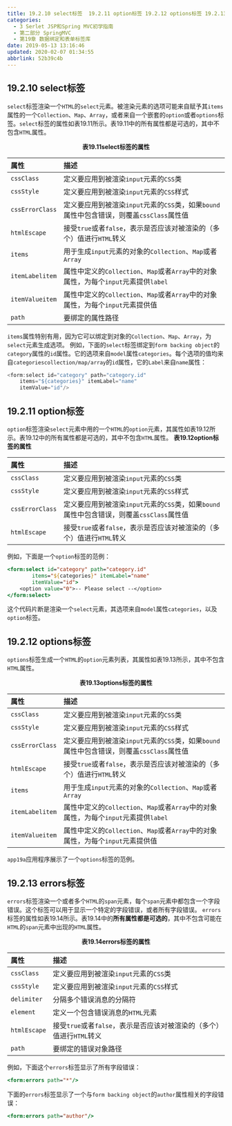 ```yaml
---
title: 19.2.10 select标签  19.2.11 option标签 19.2.12 options标签 19.2.13 errors标签
categories: 
  - 3 Serlet JSP和Spring MVC初学指南
  - 第二部分 SpringMVC
  - 第19章 数据绑定和表单标签库
date: 2019-05-13 13:16:46
updated: 2020-02-07 01:34:55
abbrlink: 52b39c4b
---
```

## 19.2.10 select标签 ##
`select`标签渲染一个`HTML`的`select`元素。被渲染元素的选项可能来自赋予其`items`属性的一个`Collection`、`Map`、`Array`，或者来自一个嵌套的`option`或者`options`标签。`select`标签的属性如表19.11所示。表19.11中的所有属性都是可选的，其中不包含`HTML`属性。
<center><strong>表19.11select标签的属性</strong></center>

|属性|描述|
|:---|:---|
|`cssClass`|定义要应用到被渲染`input`元素的`CSS`类|
|`cssStyle`|定义要应用到被渲染`input`元素的`CSS`样式|
|`cssErrorClass`|定义要应用到被渲染`input`元素的`CSS`类，如果`bound`属性中包含错误，则覆盖`cssClass`属性值|
|`htmlEscape`|接受`true`或者`false`，表示是否应该对被渲染的（多个）值进行`HTML`转义|
|`items`|用于生成`input`元素的对象的`Collection`、`Map`或者`Array`|
|`itemLabelitem`|属性中定义的`Collection`、`Map`或者`Array`中的对象属性，为每个`input`元素提供`label`|
|`itemValueitem`|属性中定义的`Collection`、`Map`或者`Array`中的对象属性，为每个`input`元素提供值|
|`path`|要绑定的属性路径|
`items`属性特别有用，因为它可以绑定到对象的`Collection`、`Map`、`Array`，为`select`元素生成选项。
例如，下面的`select`标签绑定到`form backing object`的`category`属性的`id`属性。它的选项来自`model`属性`categories`。每个选项的值均来自`categoriescollection/map/array`的`id`属性，它的`Label`来自`name`属性：
```java
<form:select id="category" path="category.id"
    items="${categories}" itemLabel="name"
    itemValue="id"/>
```
## 19.2.11 option标签 ##
`option`标签渲染`select`元素中用的一个`HTML`的`option`元素，其属性如表19.12所示。表19.12中的所有属性都是可选的，其中不包含`HTML`属性。
<strong>表19.12option标签的属性</strong>

|属性|描述|
|:---|:---|
|`cssClass`|定义要应用到被渲染`input`元素的`CSS`类|
|`cssStyle`|定义要应用到被渲染`input`元素的`CSS`样式|
|`cssErrorClass`|定义要应用到被渲染`input`元素的`CSS`类，如果`bound`属性中包含错误，则覆盖`cssClass`属性值|
|`htmlEscape`|接受`true`或者`false`，表示是否应该对被渲染的（多个）值进行`HTML`转义|
例如，下面是一个`option`标签的范例：
```jsp
<form:select id="category" path="category.id"
        items="${categories}" itemLabel="name"
        itemValue="id">
    <option value="0">-- Please select --</option>
</form:select>
```
这个代码片断是渲染一个`select`元素，其选项来自`model`属性`categories`，以及`option`标签。
## 19.2.12 options标签 ##
`options`标签生成一个`HTML`的`option`元素列表，其属性如表19.13所示，其中不包含`HTML`属性。
<center><strong>表19.13options标签的属性</strong></center>

|属性|描述|
|:---|:---|
|`cssClass`|定义要应用到被渲染`input`元素的`CSS`类|
|`cssStyle`|定义要应用到被渲染`input`元素的`CSS`样式|
|`cssErrorClass`|定义要应用到被渲染`input`元素的`CSS`类，如果`bound`属性中包含错误，则覆盖`cssClass`属性值|
|`htmlEscape`|接受`true`或者`false`，表示是否应该对被渲染的（多个）值进行`HTML`转义|
|`items`|用于生成`input`元素的对象的`Collection`、`Map`或者`Array`|
|`itemLabelitem`|属性中定义的`Collection`、`Map`或者`Array`中的对象属性，为每个`input`元素提供`label`|
|`itemValueitem`|属性中定义的`Collection`、`Map`或者`Array`中的对象属性，为每个`input`元素提供值|
`app19a`应用程序展示了一个`options`标签的范例。
## 19.2.13 errors标签 ##
`errors`标签渲染一个或者多个`HTML`的`span`元素，每个`span`元素中都包含一个字段错误。这个标签可以用于显示一个特定的字段错误，或者所有字段错误。
`errors`标签的属性如表19.14所示。表19.14中的**所有属性都是可选的**，其中不包含可能在`HTML`的`span`元素中出现的`HTML`属性。
<center><strong>表19.14errors标签的属性</strong></center>

|属性|描述|
|:---|:---|
|`cssClass`|定义要应用到被渲染`input`元素的`CSS`类|
|`cssStyle`|定义要应用到被渲染`input`元素的`CSS`样式|
|`delimiter`|分隔多个错误消息的分隔符|
|`element`|定义一个包含错误消息的`HTML`元素|
|`htmlEscape`|接受`true`或者`false`，表示是否应该对被渲染的（多个）值进行`HTML`转义|
|`path`|要绑定的错误对象路径|
例如，下面这个`errors`标签显示了所有字段错误：
```jsp
<form:errors path="*"/>
```
下面的`errors`标签显示了一个与`form backing object`的`author`属性相关的字段错误：
```jsp
<form:errors path="author"/>
```

